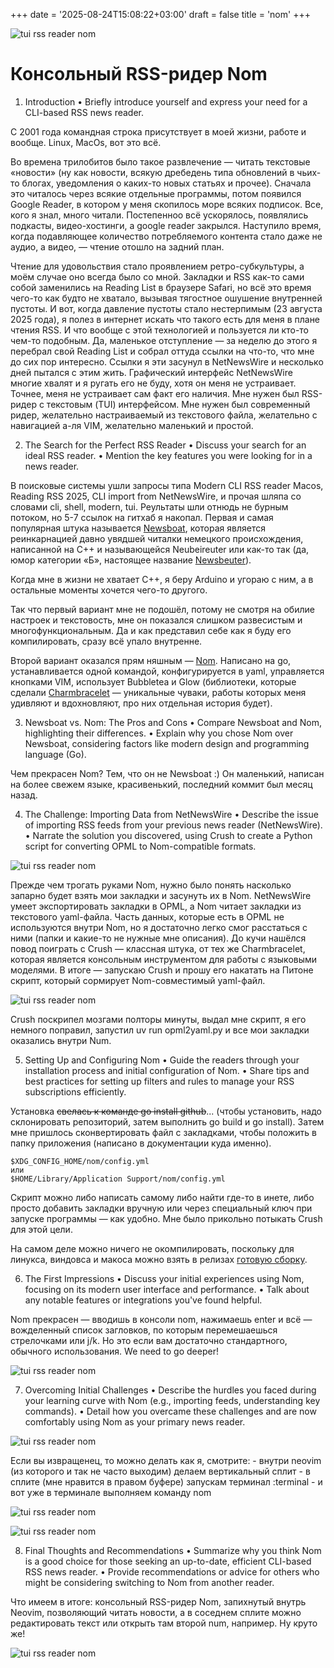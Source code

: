 +++
date = '2025-08-24T15:08:22+03:00'
draft = false
title = 'nom'
+++

![tui rss reader nom](/images/01-nom/01.png)

Консольный RSS-ридер Nom
===


1. Introduction
  • Briefly introduce yourself and express your need for a CLI-based RSS news reader.

С 2001 года командная строка присутствует в моей жизни, работе и вообще. Linux, MacOs, вот это всё.

Во времена трилобитов было такое развлечение — читать текстовые «новости» (ну как новости, всякую дребедень типа обновлений в чьих-то блогах, уведомления о каких-то новых статьях и прочее). 
Сначала это читалось через всякие отдельные программы, потом появился Google Reader, в котором у меня скопилось море всяких подписок. Все, кого я знал, много читали. Постепенноо всё ускорялось, появлялись подкасты, видео-хостинги, а google reader закрылся. Наступило время, когда подавляющее количество потребляемого контента стало даже не аудио, а видео, — чтение отошло на задний план.

Чтение для удовольствия стало проявлением ретро-субкультуры, a моём случае оно всегда было со мной. Закладки и RSS как-то сами собой заменились на Reading List в браузере Safari, но всё это время чего-то как будто не хватало, вызывая тягостное ошушение внутренней пустоты. И вот, когда давление пустоты стало нестерпимым (23 августа 2025 года), я полез в интернет искать что такого есть для меня в плане чтения RSS. И что вообще с этой технологией и пользуется ли кто-то чем-то подобным. Да, маленькое отступление — за неделю до этого я перебрал свой Reading List и собрал оттуда ссылки на что-то, что мне до сих пор интересно. Ссылки я эти засунул в NetNewsWire и несколько дней пытался с этим жить. Графический интерфейс NetNewsWire многие хвалят и я ругать его не буду, хотя он меня не устраивает. Точнее, меня не устраивает сам факт его наличия. Мне нужен был RSS-ридер с текстовым (TUI) интерфейсом. Мне нужен был современный ридер, желательно настраиваемый из текстового файла, желательно с навигацией а-ля VIM, желательно маленький и простой.
 
2. The Search for the Perfect RSS Reader
  • Discuss your search for an ideal RSS reader.
  • Mention the key features you were looking for in a news reader.

В поисковые системы ушли запросы типа Modern CLI RSS reader Macos, Reading RSS 2025, CLI import from NetNewsWire, и прочая шляпа со словами cli, shell, modern, tui.
Реультаты шли отнюдь не бурным потоком, но 5-7 ссылок на гитхаб я накопал. Первая и самая популярная штука называется [Newsboat](https://newsboat.org), которая является реинкарнацией давно увядшей читалки немецкого происхождения, написанной на C++ и называющейся Neubeireuter или как-то так (да, юмор категории «Б», настоящее название [Newsbeuter](https://newsbeuter.wordpress.com)).

Когда мне в жизни не хватает C++, я беру Arduino и угораю с ним, а в остальные моменты хочется чего-то другого.

Так что первый вариант мне не подошёл, потому не смотря на обилие настроек и текстовость, мне он показался слишком развесистым и многофункциональным. Да и как представил себе как я буду его компилировать, сразу всё упало внутренне.

Второй вариант оказался прям няшным — [Nom](https://github.com/guyfedwards/nom). Написано на go, устанавливается одной командой, конфигурируется в yaml, управляется кнопками VIM, использует Bubbletea и Glow (библиотеки, которые сделали [Charmbracelet](charm.land) — уникальные чуваки, работы которых меня удивляют и вдохновляют, про них отдельная история будет).


3. Newsboat vs. Nom: The Pros and Cons
  • Compare Newsboat and Nom, highlighting their differences.
  • Explain why you chose Nom over Newsboat, considering factors like modern design and programming language (Go).

Чем прекрасен Nom? Тем, что он не Newsboat :) Он маленький, написан на более свежем языке, красивенький, последний коммит был месяц назад.

4. The Challenge: Importing Data from NetNewsWire
  • Describe the issue of importing RSS feeds from your previous news reader (NetNewsWire).
  • Narrate the solution you discovered, using Crush to create a Python script for converting OPML to Nom-compatible
  formats.

![tui rss reader nom](/images/01-nom/03.png)

Прежде чем трогать руками Nom, нужно было понять насколько запарно будет взять мои закладки и засунуть их в Nom. NetNewsWire умеет экспортировать закладки в OPML, а Nom читает закладки из текстового yaml-файла. Часть данных, которые есть в OPML не используются внутри Nom, но я достаточно легко смог расстаться с ними (папки и какие-то не нужные мне описания).
До кучи нашёлся повод поиграть с Crush — классная штука, от тех же Charmbracelet, которая является консольным инструментом для работы с языковыми моделями. В итоге — запускаю Crush и прошу его накатать на Питоне скрипт, который сормирует Nom-совместимый yaml-файл.  

![tui rss reader nom](/images/01-nom/04.png)

Crush поскрипел мозгами полторы минуты, выдал мне скрипт, я его немного поправил, запустил uv run opml2yaml.py и все мои закладки оказались внутри Num.

5. Setting Up and Configuring Nom
  • Guide the readers through your installation process and initial configuration of Nom.
  • Share tips and best practices for setting up filters and rules to manage your RSS subscriptions efficiently.

Установка ~~свелась к команде go install github~~... (чтобы установить, надо склонировать репозиторий, затем выполнить go build и go install). Затем мне пришлось сконвертировать файл с закладками, чтобы положить в папку приложения (написано в документации куда именно).
```
$XDG_CONFIG_HOME/nom/config.yml
или
$HOME/Library/Application Support/nom/config.yml
```
Скрипт можно либо написать самому либо найти где-то в инете, либо просто добавить закладки вручную или через специальный ключ при запуске программы — как удобно. Мне было прикольно потыкать Crush для этой цели.

На самом деле можно ничего не окомпилировать, поскольку для линукса, виндовса и макоса можно взять в релизах [готовую сборку](https://github.com/guyfedwards/nom/releases).

6. The First Impressions
  • Discuss your initial experiences using Nom, focusing on its modern user interface and performance.
  • Talk about any notable features or integrations you've found helpful.

Nom прекрасен — вводишь в консоли nom, нажимаешь enter и всё — вожделенный список загловков, по которым перемешаешься стрелочками или j/k. Но это если вам достаточно стандартного, обычного использования. We need to go deeper!

![tui rss reader nom](/images/01-nom/02.png)


7. Overcoming Initial Challenges
  • Describe the hurdles you faced during your learning curve with Nom (e.g., importing feeds, understanding key
  commands).
  • Detail how you overcame these challenges and are now comfortably using Nom as your primary news reader.

![tui rss reader nom](/images/01-nom/05.png)

Если вы извращенец, то можно делать как я, смотрите:
    - внутри neovim (из которого и так не часто выходим) делаем вертикальный сплит
    - в сплите (мне нравится в правом буфере) запускам терминал :terminal
    - и вот уже в терминале выполняем команду nom

![tui rss reader nom](/images/01-nom/05.png)

![tui rss reader nom](/images/01-nom/06.png)

8. Final Thoughts and Recommendations
  • Summarize why you think Nom is a good choice for those seeking an up-to-date, efficient CLI-based RSS news reader.
  • Provide recommendations or advice for others who might be considering switching to Nom from another reader.

Что имеем в итоге: консольный RSS-ридер Nom, запихнутый внутрь Neovim, позволяющий читать новости, а в соседнем сплите можно редактировать текст или открыть там второй num, например. Ну круто же!

![tui rss reader nom](/images/01-nom/07.png)


